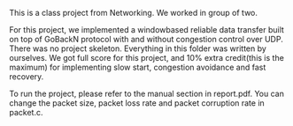 This is a class project from Networking. We worked in group of two. 

For this project, we implemented a windowbased reliable data transfer built on top of GoBackN protocol with and without congestion control over UDP. There was no project skeleton. Everything in this folder was written by ourselves. We got full score for this project, and 10% extra credit(this is the maximum) for implementing slow start, congestion avoidance and fast recovery. 

To run the project, please refer to the manual section in report.pdf. You can change the packet size, packet loss rate and packet corruption rate in packet.c.